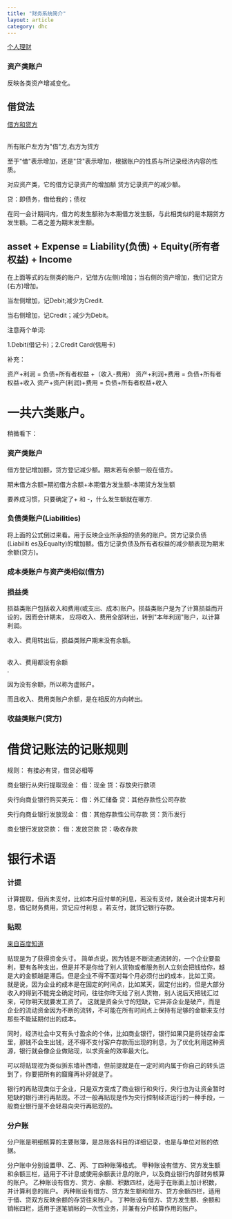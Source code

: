 ```yaml
---
title: "财务系统简介"
layout: article
category: dhc
---
```


[个人理财](http://www.zhihu.com/question/24859069)

### 资产类账户
反映各类资产增减变化。



## 借贷法

[借方和贷方](http://iask.sina.com.cn/b/8718282.html)

<br>所有账户左方为"借"方,右方为贷方</br>

至于"借"表示增加，还是"贷"表示增加，根据账户的性质与所记录经济内容的性质。

对应资产类，它的借方记录资产的增加额   贷方记录资产的减少额。

贷：即债务，借给我的；债权

在同一会计期间内，借方的发生额称为本期借方发生额，与此相类似的是本期贷方发生额。二者之差为期末发生额。

## asset + Expense = Liability(负债) + Equity(所有者权益) + Income

在上面等式的左侧类的账户，记借方(左侧)增加；当右侧的资产增加，我们记贷方(右方)增加。

当左侧增加，记Debit;减少为Credit.

当右侧增加，记Credit；减少为Debit。


注意两个单词:

1.Debit(借记卡)；2.Credit Card(信用卡)

补充：

资产+利润 = 负债+所有者权益 +（收入-费用）
资产+利润+费用 = 负债+所有者权益+收入
资产+资产(利润)+费用 = 负债+所有者权益+收入



# 一共六类账户。

稍微看下：

### 资产类账户

借方登记增加额，贷方登记减少额。期末若有余额一般在借方。

期末借方余额=期初借方余额+本期借方发生额-本期贷方发生额

要养成习惯，只要确定了+ 和 -，什么发生额就在哪方.

### 负债类账户(Liabilities)

将上面的公式倒过来看。用于反映企业所承担的债务的账户。贷方记录负债(Liabiliti
es及Equalty)的增加额。借方记录负债及所有者权益的减少额表现为期末余额(贷方)。

### 成本类账户与资产类相似(借方)

### 损益类

损益类账户包括收入和费用(或支出、成本)账户。损益类账户是为了计算损益而开设的，因而会计期末， 应将收入、费用全部转出，转到"本年利润"账户，以计算利润。

收入、费用转出后，损益类账户期末没有余额。

<br>收入、费用都没有余额</br>.

因为没有余额，所以称为虚账户。

而且收入、费用类账户余额，是在相反的方向转出。

### 收益类账户(贷方)

# 借贷记账法的记账规则

规则： 有接必有贷，借贷必相等


商业银行从央行提取现金：
借：现金
贷：存放央行款项

央行向商业银行购买美元：
借：外汇储备
贷：其他存款性公司存款

央行向商业银行发放现金：
借：其他存款性公司存款
贷：货币发行

商业银行发放贷款：
借：发放贷款
贷：吸收存款


# 银行术语

### 计提

计算提取，但尚未支付，比如本月应付单的利息，若没有支付，就会说计提本月利息，借记财务费用，贷记应付利息 。若支付，就贷记银行存款。

### 贴现

[来自百度知道](http://zhidao.baidu.com/link?url=Gn2tdKe9pweeTV03p3Mb2lHKpkQyTFO5oM9i6MPiEaH9pHB_ODqTLquXmpf05xE-Mhvvd8XN91pqvDB_uGXMmK)

贴现是为了获得资金头寸。
简单点说，因为钱是不断流通流转的，一个企业要盈利，要有各种支出，但是并不是你给了别人货物或者服务别人立刻会把钱给你，越是大的金额越是滞后。但是企业不得不面对每个月必须付出的成本，比如工资。
就是说，因为企业的成本是在固定的时间点，比如某天，固定付出的，但是大部分收入的得到不能完全确定时间，往往你昨天给了别人货物，别人说后天把钱汇过来，可你明天就要发工资了。
这就是资金头寸的短缺，它并非企业是破产，而是企业的流动资金因为不断的流转，不可能在所有时间点上保持有足够的金额来支付那些不能延期付出的成本。

同时，经济社会中又有头寸盈余的个体，比如商业银行，银行如果只是将钱存金库里，那钱不会生出钱，还不得不支付客户存款而出现的利息，为了优化利用这种资源，银行就会像企业做贴现，以求资金的效率最大化。

可以将贴现视为类似拆东墙补西墙，但前提就是在一定时间内属于你自己的转头运到了，你要把所有的窟窿再补好就是了。

银行的再贴现类似于企业，只是双方变成了商业银行和央行，央行也为让资金暂时短缺的银行进行再贴现。不过一般再贴现是作为央行控制经济运行的一种手段，一般商业银行是不会轻易向央行再贴现的。

### 分户账

分户账是明细核算的主要账簿，是总账各科目的详细记录，也是与单位对账的依据。

分户账中分别设置甲、乙、丙、丁四种账簿格式。
甲种账设有借方、贷方发生额和余额三栏，适用于不计息或使用余额表计息的账户，以及商业银行内部财务核算的账户。
乙种账设有借方、贷方、余额、积数四栏，适用于在账面上加计积数，并计算利息的账户。
丙种账设有借方、贷方发生额和借方、贷方余额四栏，适用于借、贷双方反映余额的存贷往来账户。
丁种账设有借方、贷方发生额、余额和销帐四栏，适用于逐笔销帐的一次性业务，并兼有分户核算作用的账户。


